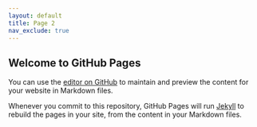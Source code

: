 ```yaml
---
layout: default
title: Page 2
nav_exclude: true
---
```


## Welcome to GitHub Pages

You can use the [editor on GitHub](https://github.com/acjoseph/acjoseph.github.io/edit/main/README.md) to maintain and preview the content for your website in Markdown files.

Whenever you commit to this repository, GitHub Pages will run [Jekyll](https://jekyllrb.com/) to rebuild the pages in your site, from the content in your Markdown files.

